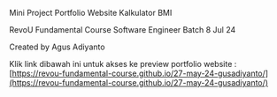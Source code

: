 Mini Project Portfolio Website Kalkulator BMI

RevoU Fundamental Course Software Engineer Batch 8 Jul 24

Created by Agus Adiyanto

Klik link dibawah ini untuk akses ke preview portfolio website : [https://revou-fundamental-course.github.io/27-may-24-gusadiyanto/](https://revou-fundamental-course.github.io/27-may-24-gusadiyanto/)
